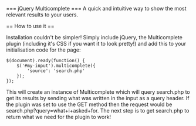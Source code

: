 === jQuery Multicomplete ===
A quick and intuitive way to show the most relevant results to your users.

== How to use it ==

Installation couldn't be simpler! Simply include jQuery, the Multicomplete plugin (including it's CSS if you want it to look pretty!) and add this to your initialisation code for the page:

```
$(document).ready(function() {
    $('#my-input').multicomplete({
        'source': 'search.php'
    });
});
```

This will create an instance of Multicomplete which will query search.php to get its results by sending what was written in the input as a query header. If the plugin was set to use the GET method then the request would be search.php?query=what+i+asked+for. The next step is to get search.php to return what we need for the plugin to work!